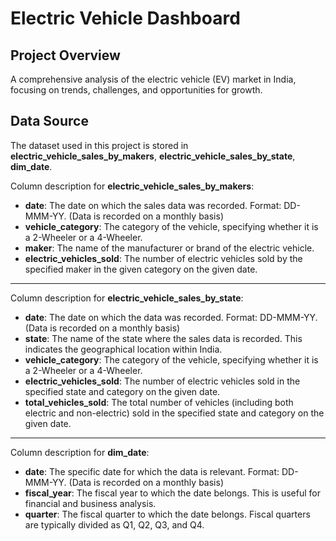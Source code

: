 # Electric Vehicle Dashboard

## Project Overview
 A comprehensive analysis of the electric vehicle (EV) market in India, focusing on trends, challenges, and opportunities for growth.

## Data Source
The dataset used in this project is stored in **electric_vehicle_sales_by_makers**, **electric_vehicle_sales_by_state**, **dim_date**.

Column description for **electric_vehicle_sales_by_makers**:
- **date**: The date on which the sales data was recorded. Format: DD-MMM-YY. (Data is recorded on a monthly basis)
- **vehicle_category**: The category of the vehicle, specifying whether it is a 2-Wheeler or a 4-Wheeler.
- **maker**: The name of the manufacturer or brand of the electric vehicle.
- **electric_vehicles_sold**: The number of electric vehicles sold by the specified maker in the given category on the given date.
***
Column description for **electric_vehicle_sales_by_state**:
- **date**: The date on which the data was recorded. Format: DD-MMM-YY. (Data is recorded on a monthly basis)
- **state**: The name of the state where the sales data is recorded. This indicates the geographical location within India.
- **vehicle_category**: The category of the vehicle, specifying whether it is a 2-Wheeler or a 4-Wheeler.
- **electric_vehicles_sold**: The number of electric vehicles sold in the specified state and category on the given date.
- **total_vehicles_sold**: The total number of vehicles (including both electric and non-electric) sold in the specified state and category on the given date.
***
Column description for **dim_date**:
- **date**: The specific date for which the data is relevant. Format: DD-MMM-YY. (Data is recorded on a monthly basis)
- **fiscal_year**: The fiscal year to which the date belongs. This is useful for financial and business analysis.
- **quarter**: The fiscal quarter to which the date belongs. Fiscal quarters are typically divided as Q1, Q2, Q3, and Q4.
